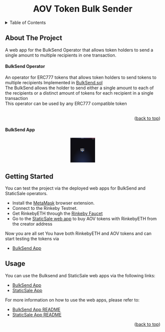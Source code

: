<div id="top"></div>

<!-- PROJECT LOGO -->
<br />
<div align="center">
  <h1 align="center">AOV Token Bulk Sender</h1>
</div>



<!-- TABLE OF CONTENTS -->
<details>
  <summary>Table of Contents</summary>
  <ol>
    <li>
      <a href="#about-the-project">About The Project</a>
      <ul>
        <li><a href="#bulksend-operator">BulkSend Operator</a></li>
        <li><a href="#bulksend-app">BulkSend App</a></li>
      </ul>
    </li>
    <li><a href="#getting-started">Getting Started</a></li>
    <li><a href="#usage">Usage</a></li>
  </ol>
</details>



<!-- ABOUT THE PROJECT -->
## About The Project

A web app for the BulkSend Operator that allows token holders to send a single amount to multiple recipients in one transaction. 

#### BulkSend Operator

An operator for ERC777 tokens that allows token holders to send tokens to multiple recipients Implemented in [BulkSend.sol](https://github.com/IVIosab/ERC777/blob/main/contracts/BulkSend.sol)<br/>
The BulkSend allows the holder to send either a single amount to each of the recipients or a distinct amount of tokens for each recipient in a single transaction<br/>
This operator can be used by any ERC777 compatible token</br>
<br/>

<p align="right">(<a href="#top">back to top</a>)</p>

#### BulkSend App

<div align="center">
  <img src="images/bulksend.png" alt="WebApp" width="80" height="80">
</div>

<!-- GETTING STARTED -->
## Getting Started
You can test the project via the deployed web apps for BulkSend and StaticSale operators.

* Install the [MetaMask](https://chrome.google.com/webstore/detail/metamask/nkbihfbeogaeaoehlefnkodbefgpgknn?hl=en) browser extension.
* Connect to the Rinkeby Testnet.
* Get RinkebyETH through the [Rinkeby Faucet](https://rinkebyfaucet.com/)
* Go to the [StaticSale web app](https://static-sale.vercel.app/) to buy AOV tokens with RinkebyETH from the creator address


Now you are all set
You have both RinkebyETH and AOV tokens and can start testing the tokens via 
* [BulkSend App](https://bulk-sender.vercel.app/)

<!-- USAGE EXAMPLES -->
## Usage

You can use the Bulksend and StaticSale web apps via the following links:
* [BulkSend App](https://bulk-sender.vercel.app/)
* [StaticSale App](https://static-sale.vercel.app/)

For more information on how to use the web apps, please refer to:
* [BulkSend App README](https://github.com/IVIosab/ERC777/blob/main/client/bulksender/README.md)
* [StaticSale App README](https://github.com/IVIosab/ERC777/blob/main/client/staticsale/README.md)

<p align="right">(<a href="#top">back to top</a>)</p>
